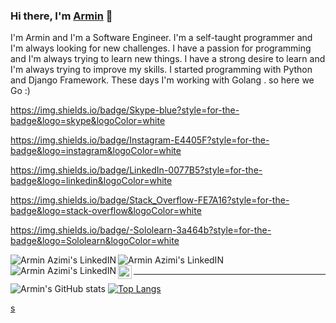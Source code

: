 ### Hi there, I'm [Armin](https://arminazimi.github.io/p/) 👋

<p>I'm Armin and I'm a Software Engineer. I'm a self-taught programmer and I'm always looking for new challenges. I have a passion for programming and I'm always trying to learn new things. I have a strong desire to learn and I'm always trying to improve my skills. I started programming with Python and Django Framework. These days I'm working with Golang . so here we Go :)</p>


https://img.shields.io/badge/Skype-blue?style=for-the-badge&logo=skype&logoColor=white

https://img.shields.io/badge/Instagram-E4405F?style=for-the-badge&logo=instagram&logoColor=white

https://img.shields.io/badge/LinkedIn-0077B5?style=for-the-badge&logo=linkedin&logoColor=white

https://img.shields.io/badge/Stack_Overflow-FE7A16?style=for-the-badge&logo=stack-overflow&logoColor=white

https://img.shields.io/badge/-Sololearn-3a464b?style=for-the-badge&logo=Sololearn&logoColor=white

<a href="https://www.linkedin.com/in/armin-azimi/">
  <img align="left" alt="Armin Azimi's LinkedIN" src="https://img.shields.io/badge/Gmail-D14836?style=for-the-badge&logo=gmail&logoColor=white" />
</a>

<a href="https://www.linkedin.com/in/armin-azimi/">
  <img align="left" alt="Armin Azimi's LinkedIN" src="https://img.shields.io/badge/WhatsApp-25D366?style=for-the-badge&logo=whatsapp&logoColor=white" />
</a>

<a href="https://www.linkedin.com/in/armin-azimi/">
  <img align="left" alt="Armin Azimi's LinkedIN" src="https://img.shields.io/badge/Telegram-2CA5E0?style=for-the-badge&logo=telegram&logoColor=white" />
</a>

<a href="https://www.linkedin.com/in/armin-azimi/">
  <img align="left" alt="Armin Azimi's LinkedIN" width="22px" src="https://raw.githubusercontent.com/peterthehan/peterthehan/master/assets/linkedin.svg" />
</a>
<br>
<hr>

![Armin's GitHub stats](https://github-readme-stats.vercel.app/api?username=arminazimi&show_icons=true&theme=dracula)
[![Top Langs](https://github-readme-stats.vercel.app/api/top-langs/?username=arminazimi&layout=compact&theme=dracula)](https://github.com/anuraghazra/github-readme-stats)

[s](https://github-readme-streak-stats.herokuapp.com/?user=arminazimi)




